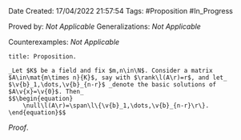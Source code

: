 <br />
<br />

Date Created: 17/04/2022 21:57:54
Tags: #Proposition #In_Progress

Proved by: _Not Applicable_
Generalizations: _Not Applicable_

Counterexamples: _Not Applicable_

``` ad-Proposition
title: Proposition.

_Let $K$ be a field and fix $m,n\in\N$. Consider a matrix $A\in\mat{m\times n}{K}$, say with $\rank\l(A\r)=r$, and let_ $\v{b}_1,\dots,\v{b}_{n-r}$ _denote the basic solutions of $A\v{x}=\v{0}$. Then_
$$\begin{equation}
    \null\l(A\r)=\span\l\{\v{b}_1,\dots,\v{b}_{n-r}\r\}.
\end{equation}$$

```

_Proof_. 
